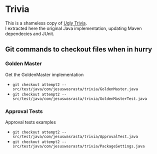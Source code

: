 # Trivia
This is a shameless copy of [Ugly Trivia](https://github.com/jbrains/trivia).  
I extracted here the original Java implementation, updating Maven dependecies and JUnit.  

## Git commands to checkout files when in hurry

### Golden Master
Get the GoldenMaster implementation
* `git checkout attempt2 -- src/test/java/com/jesuswasrasta/trivia/GoldenMaster.java`
* `git checkout attempt2 -- src/test/java/com/jesuswasrasta/trivia/GoldenMasterTest.java`

### Approval Tests
Approval tests examples
* `git checkout attempt2 -- src/test/java/com/jesuswasrasta/trivia/ApprovalTest.java`
* `git checkout attempt2 -- src/test/java/com/jesuswasrasta/trivia/PackageSettings.java`

